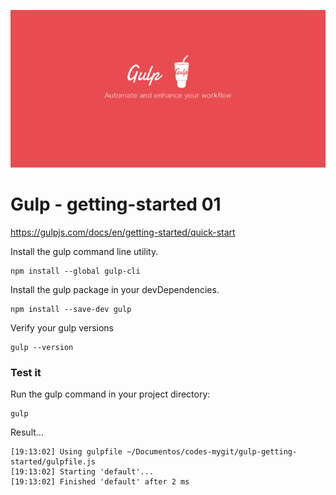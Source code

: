 ![](gulp-bg-700x350.png)

# Gulp - getting-started 01

https://gulpjs.com/docs/en/getting-started/quick-start

Install the gulp command line utility.

    npm install --global gulp-cli

Install the gulp package in your devDependencies.

    npm install --save-dev gulp

Verify your gulp versions

    gulp --version


### Test it

Run the gulp command in your project directory:

    gulp

Result...

    [19:13:02] Using gulpfile ~/Documentos/codes-mygit/gulp-getting-started/gulpfile.js
    [19:13:02] Starting 'default'...
    [19:13:02] Finished 'default' after 2 ms
